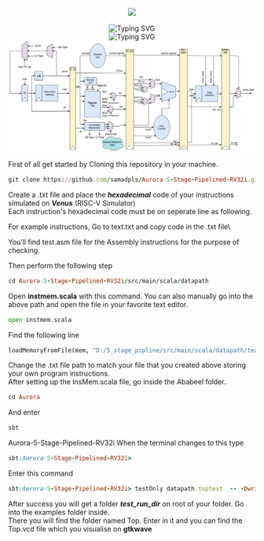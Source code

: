 <a href="https://linkedin.com/in/samadpls" target="_blank">
<p align="center">
  <img src="https://capsule-render.vercel.app/api?type=waving&color=gradient&text=Aurora-5-Stage-Pipelined-RV32i&fontSize=30&height=120&width=100%&section=header"/>
</p></a>

<div align='center'><img src="https://readme-typing-svg.demolab.com?font=Arial&size=22&pause=1000&color=F7F7F7&multiline=true&width=435&lines=A+RISC-V+based+5-Stage+Pipelined+CPU🕊" alt="Typing SVG" /><br>
<img src="https://readme-typing-svg.demolab.com?font=Arial&size=18&pause=1000&color=F7F7F7&multiline=true&width=435&lines=Designed+by+Abdul+Samad+Siddiqui🤍" alt="Typing SVG" />
</div>

<img src='doc/5stage.png'>

First of all get started by Cloning this repository in your machine.
```ruby
git clone https://github.com/samadpls/Aurora-5-Stage-Pipelined-RV32i.git
```

Create a .txt file and place the ***hexadecimal*** code of your instructions simulated on ***Venus*** (RISC-V Simulator)\
Each instruction's hexadecimal code must be on seperate line as following.

For example instructions, Go to text.txt and copy code in the .txt file\

 You'll find test.asm file for the Assembly instructions for the purpose of checking.

Then perform the following step
```ruby
cd Aurora-5-Stage-Pipelined-RV32i/src/main/scala/datapath
```
Open **instmem.scala** with this command. You can also manually go into the above path and open the file in your favorite text editor.
```py
open instmem.scala
```
Find the following line

```py
loadMemoryFromFile(mem, "D:/5_stage_pipline/src/main/scala/datapath/text.txt")
```

Change the .txt file path to match your file that you created above storing your own program instructions.\
After setting up the InsMem.scala file, go inside the Ababeel folder.

```ruby
cd Aurora
```
And enter

```ruby
sbt
```
Aurora-5-Stage-Pipelined-RV32i
When the terminal changes to this type

```ruby
sbt:Aurora-5-Stage-Pipelined-RV32i>
```

Enter this command

```ruby
sbt:Aurora-5-Stage-Pipelined-RV32i> testOnly datapath.toptest  -- -DwriteVcd=1
```

After success you will get a folder ***test_run_dir*** on root of your folder. Go into the examples folder inside.\
There you will find the folder named Top. Enter in it and you can find the Top.vcd file which you visualise on **gtkwave**
